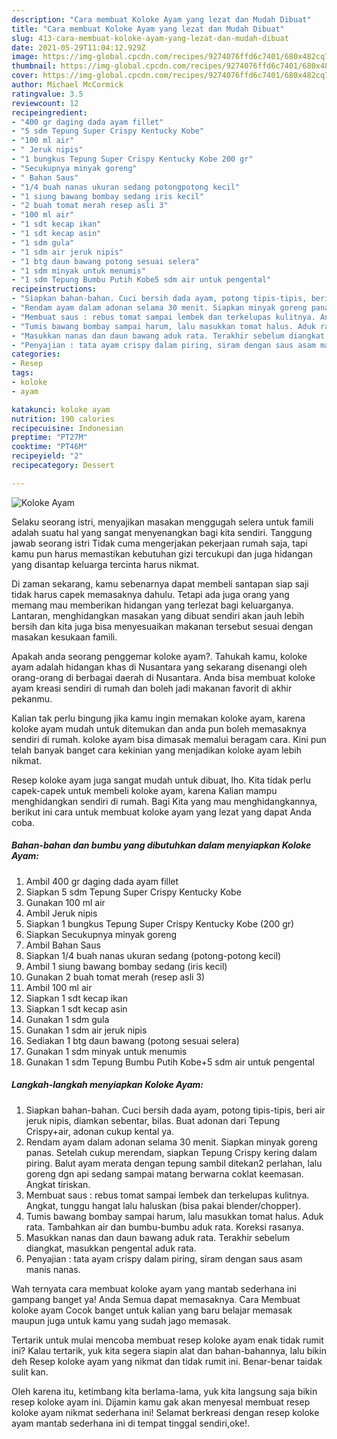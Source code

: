 ```yaml
---
description: "Cara membuat Koloke Ayam yang lezat dan Mudah Dibuat"
title: "Cara membuat Koloke Ayam yang lezat dan Mudah Dibuat"
slug: 413-cara-membuat-koloke-ayam-yang-lezat-dan-mudah-dibuat
date: 2021-05-29T11:04:12.929Z
image: https://img-global.cpcdn.com/recipes/9274076ffd6c7401/680x482cq70/koloke-ayam-foto-resep-utama.jpg
thumbnail: https://img-global.cpcdn.com/recipes/9274076ffd6c7401/680x482cq70/koloke-ayam-foto-resep-utama.jpg
cover: https://img-global.cpcdn.com/recipes/9274076ffd6c7401/680x482cq70/koloke-ayam-foto-resep-utama.jpg
author: Michael McCormick
ratingvalue: 3.5
reviewcount: 12
recipeingredient:
- "400 gr daging dada ayam fillet"
- "5 sdm Tepung Super Crispy Kentucky Kobe"
- "100 ml air"
- " Jeruk nipis"
- "1 bungkus Tepung Super Crispy Kentucky Kobe 200 gr"
- "Secukupnya minyak goreng"
- " Bahan Saus"
- "1/4 buah nanas ukuran sedang potongpotong kecil"
- "1 siung bawang bombay sedang iris kecil"
- "2 buah tomat merah resep asli 3"
- "100 ml air"
- "1 sdt kecap ikan"
- "1 sdt kecap asin"
- "1 sdm gula"
- "1 sdm air jeruk nipis"
- "1 btg daun bawang potong sesuai selera"
- "1 sdm minyak untuk menumis"
- "1 sdm Tepung Bumbu Putih Kobe5 sdm air untuk pengental"
recipeinstructions:
- "Siapkan bahan-bahan. Cuci bersih dada ayam, potong tipis-tipis, beri air jeruk nipis, diamkan sebentar, bilas. Buat adonan dari Tepung Crispy+air, adonan cukup kental ya."
- "Rendam ayam dalam adonan selama 30 menit. Siapkan minyak goreng panas. Setelah cukup merendam, siapkan Tepung Crispy kering dalam piring. Balut ayam merata dengan tepung sambil ditekan2 perlahan, lalu goreng dgn api sedang sampai matang berwarna coklat keemasan. Angkat tiriskan."
- "Membuat saus : rebus tomat sampai lembek dan terkelupas kulitnya. Angkat, tunggu hangat lalu haluskan (bisa pakai blender/chopper)."
- "Tumis bawang bombay sampai harum, lalu masukkan tomat halus. Aduk rata. Tambahkan air dan bumbu-bumbu aduk rata. Koreksi rasanya."
- "Masukkan nanas dan daun bawang aduk rata. Terakhir sebelum diangkat, masukkan pengental aduk rata."
- "Penyajian : tata ayam crispy dalam piring, siram dengan saus asam manis nanas."
categories:
- Resep
tags:
- koloke
- ayam

katakunci: koloke ayam 
nutrition: 190 calories
recipecuisine: Indonesian
preptime: "PT27M"
cooktime: "PT46M"
recipeyield: "2"
recipecategory: Dessert

---
```



![Koloke Ayam](https://img-global.cpcdn.com/recipes/9274076ffd6c7401/680x482cq70/koloke-ayam-foto-resep-utama.jpg)

Selaku seorang istri, menyajikan masakan menggugah selera untuk famili adalah suatu hal yang sangat menyenangkan bagi kita sendiri. Tanggung jawab seorang istri Tidak cuma mengerjakan pekerjaan rumah saja, tapi kamu pun harus memastikan kebutuhan gizi tercukupi dan juga hidangan yang disantap keluarga tercinta harus nikmat.

Di zaman  sekarang, kamu sebenarnya dapat membeli santapan siap saji tidak harus capek memasaknya dahulu. Tetapi ada juga orang yang memang mau memberikan hidangan yang terlezat bagi keluarganya. Lantaran, menghidangkan masakan yang dibuat sendiri akan jauh lebih bersih dan kita juga bisa menyesuaikan makanan tersebut sesuai dengan masakan kesukaan famili. 



Apakah anda seorang penggemar koloke ayam?. Tahukah kamu, koloke ayam adalah hidangan khas di Nusantara yang sekarang disenangi oleh orang-orang di berbagai daerah di Nusantara. Anda bisa membuat koloke ayam kreasi sendiri di rumah dan boleh jadi makanan favorit di akhir pekanmu.

Kalian tak perlu bingung jika kamu ingin memakan koloke ayam, karena koloke ayam mudah untuk ditemukan dan anda pun boleh memasaknya sendiri di rumah. koloke ayam bisa dimasak memalui beragam cara. Kini pun telah banyak banget cara kekinian yang menjadikan koloke ayam lebih nikmat.

Resep koloke ayam juga sangat mudah untuk dibuat, lho. Kita tidak perlu capek-capek untuk membeli koloke ayam, karena Kalian mampu menghidangkan sendiri di rumah. Bagi Kita yang mau menghidangkannya, berikut ini cara untuk membuat koloke ayam yang lezat yang dapat Anda coba.

<!--inarticleads1-->

##### Bahan-bahan dan bumbu yang dibutuhkan dalam menyiapkan Koloke Ayam:

1. Ambil 400 gr daging dada ayam fillet
1. Siapkan 5 sdm Tepung Super Crispy Kentucky Kobe
1. Gunakan 100 ml air
1. Ambil  Jeruk nipis
1. Siapkan 1 bungkus Tepung Super Crispy Kentucky Kobe (200 gr)
1. Siapkan Secukupnya minyak goreng
1. Ambil  Bahan Saus
1. Siapkan 1/4 buah nanas ukuran sedang (potong-potong kecil)
1. Ambil 1 siung bawang bombay sedang (iris kecil)
1. Gunakan 2 buah tomat merah (resep asli 3)
1. Ambil 100 ml air
1. Siapkan 1 sdt kecap ikan
1. Siapkan 1 sdt kecap asin
1. Gunakan 1 sdm gula
1. Gunakan 1 sdm air jeruk nipis
1. Sediakan 1 btg daun bawang (potong sesuai selera)
1. Gunakan 1 sdm minyak untuk menumis
1. Gunakan 1 sdm Tepung Bumbu Putih Kobe+5 sdm air untuk pengental




<!--inarticleads2-->

##### Langkah-langkah menyiapkan Koloke Ayam:

1. Siapkan bahan-bahan. Cuci bersih dada ayam, potong tipis-tipis, beri air jeruk nipis, diamkan sebentar, bilas. Buat adonan dari Tepung Crispy+air, adonan cukup kental ya.
1. Rendam ayam dalam adonan selama 30 menit. Siapkan minyak goreng panas. Setelah cukup merendam, siapkan Tepung Crispy kering dalam piring. Balut ayam merata dengan tepung sambil ditekan2 perlahan, lalu goreng dgn api sedang sampai matang berwarna coklat keemasan. Angkat tiriskan.
1. Membuat saus : rebus tomat sampai lembek dan terkelupas kulitnya. Angkat, tunggu hangat lalu haluskan (bisa pakai blender/chopper).
1. Tumis bawang bombay sampai harum, lalu masukkan tomat halus. Aduk rata. Tambahkan air dan bumbu-bumbu aduk rata. Koreksi rasanya.
1. Masukkan nanas dan daun bawang aduk rata. Terakhir sebelum diangkat, masukkan pengental aduk rata.
1. Penyajian : tata ayam crispy dalam piring, siram dengan saus asam manis nanas.




Wah ternyata cara membuat koloke ayam yang mantab sederhana ini gampang banget ya! Anda Semua dapat memasaknya. Cara Membuat koloke ayam Cocok banget untuk kalian yang baru belajar memasak maupun juga untuk kamu yang sudah jago memasak.

Tertarik untuk mulai mencoba membuat resep koloke ayam enak tidak rumit ini? Kalau tertarik, yuk kita segera siapin alat dan bahan-bahannya, lalu bikin deh Resep koloke ayam yang nikmat dan tidak rumit ini. Benar-benar taidak sulit kan. 

Oleh karena itu, ketimbang kita berlama-lama, yuk kita langsung saja bikin resep koloke ayam ini. Dijamin kamu gak akan menyesal membuat resep koloke ayam nikmat sederhana ini! Selamat berkreasi dengan resep koloke ayam mantab sederhana ini di tempat tinggal sendiri,oke!.

